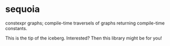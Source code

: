 # sequoia

constexpr graphs; compile-time traversels of graphs returning compile-time constants.

This is the tip of the iceberg. Interested? Then this library might be for you!
